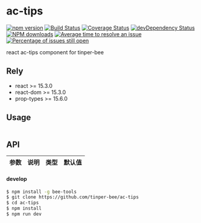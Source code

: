 # ac-tips

[![npm version](https://img.shields.io/npm/v/ac-tips.svg)](https://www.npmjs.com/package/ac-tips)
[![Build Status](https://img.shields.io/travis/tinper-bee/ac-tips/master.svg)](https://travis-ci.org/tinper-bee/ac-tips)
[![Coverage Status](https://coveralls.io/repos/github/tinper-bee/ac-tips/badge.svg?branch=master)](https://coveralls.io/github/tinper-bee/ac-tips?branch=master)
[![devDependency Status](https://img.shields.io/david/dev/tinper-bee/ac-tips.svg)](https://david-dm.org/tinper-bee/ac-tips#info=devDependencies)
[![NPM downloads](http://img.shields.io/npm/dm/ac-tips.svg?style=flat)](https://npmjs.org/package/ac-tips)
[![Average time to resolve an issue](http://isitmaintained.com/badge/resolution/tinper-bee/ac-tips.svg)](http://isitmaintained.com/project/tinper-bee/ac-tips "Average time to resolve an issue")
[![Percentage of issues still open](http://isitmaintained.com/badge/open/tinper-bee/ac-tips.svg)](http://isitmaintained.com/project/tinper-bee/ac-tips "Percentage of issues still open")



react ac-tips component for tinper-bee

## Rely

- react >= 15.3.0
- react-dom >= 15.3.0
- prop-types >= 15.6.0

## Usage

```js


```



## API

|参数|说明|类型|默认值|
|:--|:---:|:--:|---:|

#### develop

```sh
$ npm install -g bee-tools
$ git clone https://github.com/tinper-bee/ac-tips
$ cd ac-tips
$ npm install
$ npm run dev
```
